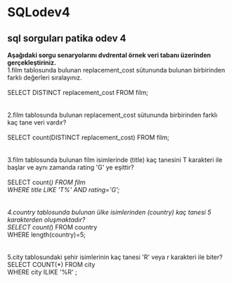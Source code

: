 # SQLodev4
## sql sorguları patika odev 4 ##
**Aşağıdaki sorgu senaryolarını dvdrental örnek veri tabanı üzerinden gerçekleştiriniz.**<br/>
1.film tablosunda bulunan replacement_cost sütununda bulunan birbirinden farklı değerleri sıralayınız.<br/><br/>
SELECT DISTINCT replacement_cost FROM film;<br/><br/><br/>
2.film tablosunda bulunan replacement_cost sütununda birbirinden farklı kaç tane veri vardır?<br/><br/>
SELECT count(DISTINCT replacement_cost) FROM film;<br/><br/><br/>
3.film tablosunda bulunan film isimlerinde (title) kaç tanesini T karakteri ile başlar ve aynı zamanda rating 'G' ye eşittir?<br/><br/>
SELECT count(*) FROM film<br/>
WHERE title LIKE 'T%' AND rating='G';<br/><br/><br/>
4.country tablosunda bulunan ülke isimlerinden (country) kaç tanesi 5 karakterden oluşmaktadır?<br/>
SELECT count(*) FROM country<br/>
WHERE length(country)=5; <br/><br/><br/>
5.city tablosundaki şehir isimlerinin kaç tanesi 'R' veya r karakteri ile biter?<br/>
SELECT COUNT(*) FROM city<br/>
WHERE city ILIKE '%R' ;<br/><br/><br/>
